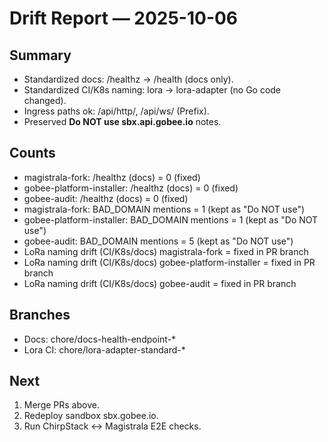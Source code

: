 # Drift Report — 2025-10-06

## Summary
- Standardized docs: /healthz → /health (docs only).
- Standardized CI/K8s naming: lora → lora-adapter (no Go code changed).
- Ingress paths ok: /api/http/, /api/ws/ (Prefix).
- Preserved **Do NOT use sbx.api.gobee.io** notes.

## Counts
- magistrala-fork: /healthz (docs) = 0 (fixed)
- gobee-platform-installer: /healthz (docs) = 0 (fixed)
- gobee-audit: /healthz (docs) = 0 (fixed)
- magistrala-fork: BAD_DOMAIN mentions = 1 (kept as "Do NOT use")
- gobee-platform-installer: BAD_DOMAIN mentions = 1 (kept as "Do NOT use")
- gobee-audit: BAD_DOMAIN mentions = 5 (kept as "Do NOT use")
- LoRa naming drift (CI/K8s/docs) magistrala-fork = fixed in PR branch
- LoRa naming drift (CI/K8s/docs) gobee-platform-installer = fixed in PR branch
- LoRa naming drift (CI/K8s/docs) gobee-audit = fixed in PR branch

## Branches
- Docs:    chore/docs-health-endpoint-*
- Lora CI: chore/lora-adapter-standard-*

## Next
1) Merge PRs above.
2) Redeploy sandbox sbx.gobee.io.
3) Run ChirpStack ↔ Magistrala E2E checks.
